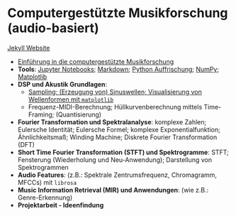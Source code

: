 # Computergestützte Musikforschung (audio-basiert)

[Jekyll Website](https://dkyuh.github.io/cmf_2023_24/)

- [Einführung in die computergestützte Musikforschung](/cmf_jekyll/_posts/2023-10-10-einfuehrung-in-cmf-jupyter-notebooks-markdown.md)
- **Tools**: [Jupyter Notebooks](/cmf_jekyll/assets/notebooks/jupyter_notebook.ipynb); [Markdown](/cmf_jekyll/_posts/2023-10-10-markdown.md); [Python Auffrischung](/cmf_jekyll/assets/notebooks/python_auffrischung.ipynb); [NumPy](/cmf_jekyll/assets/notebooks/numpy.ipynb); [Matplotlib](/cmf_jekyll/assets/notebooks/matplotlib.ipynb)
- **DSP und Akustik Grundlagen**:
	- [Sampling; (Erzeugung von) Sinuswellen; Visualisierung von Wellenformen mit `matplotlib`](/cmf_jekyll/_site/2023/10/31/sinuswelle-erzeugen.html)
	- Frequenz-MIDI-Berechnung; Hüllkurvenberechnung mittels Time-Framing; (Quantisierung)
- **Fourier Transformation und Spektralanalyse**: komplexe Zahlen; Eulersche Identität; Eulersche Formel; komplexe Exponentialfunktion; Ähnlichkeitsmaß; Winding Machine; Diskrete Fourier Transformation (DFT)
- **Short Time Fourier Transformation (STFT) und Spektrogramme**: STFT; Fensterung (Wiederholung und Neu-Anwendung); Darstellung von Spektrogrammen
- **Audio Features**: (z.B.: Spektrale Zentrumsfrequenz, Chromagramm, MFCCs) mit `librosa`
- **Music Information Retrieval (MIR) und Anwendungen**: (wie z.B.: Genre-Erkennung)
- **Projektarbeit - Ideenfindung**
